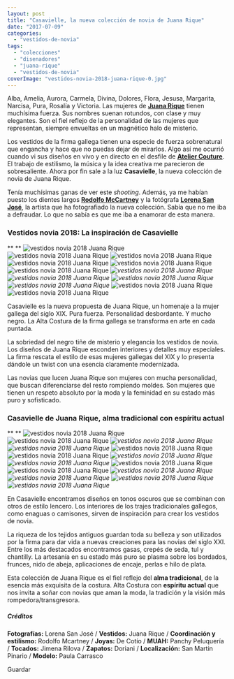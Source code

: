 ```yaml
---
layout: post
title: "Casavielle, la nueva colección de novia de Juana Rique"
date: "2017-07-09"
categories: 
  - "vestidos-de-novia"
tags: 
  - "colecciones"
  - "disenadores"
  - "juana-rique"
  - "vestidos-de-novia"
coverImage: "vestidos-novia-2018-juana-rique-0.jpg"
---
```


Alba, Amelia, Aurora, Carmela, Divina, Dolores, Flora, Jesusa, Margarita, Narcisa, Pura, Rosalía y Victoria. Las mujeres de [**Juana Rique**](http://juanarique.com/) tienen muchísima fuerza. Sus nombres suenan rotundos, con clase y muy elegantes. Son el fiel reflejo de la personalidad de las mujeres que representan, siempre envueltas en un magnético halo de misterio.

Los vestidos de la firma gallega tienen una especie de fuerza sobrenatural que engancha y hace que no puedas dejar de mirarlos. Algo así me ocurrió cuando vi sus diseños en vivo y en directo en el desfile de [**Atelier Couture**](https://petitpleasures.com/atelier-couture-2017-vestidos-de-novia/). El trabajo de estilismo, la música y la idea creativa me parecieron de sobresaliente. Ahora por fin sale a la luz **Casavielle**, la nueva colección de novia de Juana Rique.

Tenía muchísimas ganas de ver este _shooting_. Además, ya me habían puesto los dientes largos [**Rodolfo McCartney**](http://noquiero.es/) y la fotógrafa [**Lorena San José**](http://www.lorenasanjose.com/), la artista que ha fotografiado la nueva colección. Sabía que no me iba a defraudar. Lo que no sabía es que me iba a enamorar de esta manera.

### Vestidos novia 2018: La inspiración de Casavielle

 **   **  ![vestidos novia 2018 Juana Rique](/images/vestidos-novia-2018-juana-rique-1.jpg) ![vestidos novia 2018 Juana Rique](/images/vestidos-novia-2018-juana-rique-2.jpg) ![vestidos novia 2018 Juana Rique](/images/vestidos-novia-2018-juana-rique-3.jpg) ![vestidos novia 2018 Juana Rique](/images/vestidos-novia-2018-juana-rique-4.jpg) ![vestidos novia 2018 Juana Rique](/images/vestidos-novia-2018-juana-rique-5.jpg) ![vestidos novia 2018 Juana Rique](/images/vestidos-novia-2018-juana-rique-6.jpg)  *![vestidos novia 2018 Juana Rique](/images/vestidos-novia-2018-juana-rique-7.jpg)*   *![vestidos novia 2018 Juana Rique](/images/vestidos-novia-2018-juana-rique-8.jpg)*   *![vestidos novia 2018 Juana Rique](/images/vestidos-novia-2018-juana-rique-9.jpg)*   *![vestidos novia 2018 Juana Rique](/images/vestidos-novia-2018-juana-rique-10.jpg)*  ![vestidos novia 2018 Juana Rique](/images/vestidos-novia-2018-juana-rique-11.jpg) ![vestidos novia 2018 Juana Rique](/images/vestidos-novia-2018-juana-rique-12.jpg)

Casavielle es la nueva propuesta de Juana Rique, un homenaje a la mujer gallega del siglo XIX. Pura fuerza. Personalidad desbordante. Y mucho negro. La Alta Costura de la firma gallega se transforma en arte en cada puntada.

La sobriedad del negro tiñe de misterio y elegancia los vestidos de novia. Los diseños de Juana Rique esconden interiores y detalles muy especiales. La firma rescata el estilo de esas mujeres gallegas del XIX y lo presenta dándole un twist con una esencia claramente modernizada.

Las novias que lucen Juana Rique son mujeres con mucha personalidad, que buscan diferenciarse del resto rompiendo moldes. Son mujeres que tienen un respeto absoluto por la moda y la feminidad en su estado más puro y sofisticado.

### Casavielle de Juana Rique, alma tradicional con espíritu actual

 **   **  ![vestidos novia 2018 Juana Rique](/images/vestidos-novia-2018-juana-rique-13.jpg) ![vestidos novia 2018 Juana Rique](/images/vestidos-novia-2018-juana-rique-14.jpg)  *![vestidos novia 2018 Juana Rique](/images/vestidos-novia-2018-juana-rique-15.jpg)*   *![vestidos novia 2018 Juana Rique](/images/vestidos-novia-2018-juana-rique-16.jpg)*  ![vestidos novia 2018 Juana Rique](/images/vestidos-novia-2018-juana-rique-17.jpg) ![vestidos novia 2018 Juana Rique](/images/vestidos-novia-2018-juana-rique-18.jpg)  *![vestidos novia 2018 Juana Rique](/images/vestidos-novia-2018-juana-rique-19.jpg)*   *![vestidos novia 2018 Juana Rique](/images/vestidos-novia-2018-juana-rique-20.jpg)*  ![vestidos novia 2018 Juana Rique](/images/vestidos-novia-2018-juana-rique-21.jpg) ![vestidos novia 2018 Juana Rique](/images/vestidos-novia-2018-juana-rique-22.jpg)  *![vestidos novia 2018 Juana Rique](/images/vestidos-novia-2018-juana-rique-23.jpg)*   *![vestidos novia 2018 Juana Rique](/images/vestidos-novia-2018-juana-rique-24.jpg)*   *![vestidos novia 2018 Juana Rique](/images/vestidos-novia-2018-juana-rique-25.jpg)*   *![vestidos novia 2018 Juana Rique](/images/vestidos-novia-2018-juana-rique-26.jpg)* 

En Casavielle encontramos diseños en tonos oscuros que se combinan con otros de estilo lencero. Los interiores de los trajes tradicionales gallegos, como enaguas o camisones, sirven de inspiración para crear los vestidos de novia.

La riqueza de los tejidos antiguos guardan toda su belleza y son utilizados por la firma para dar vida a nuevas creaciones para las novias del siglo XXI. Entre los más destacados encontramos gasas, crepés de seda, tul y chantilly. La artesanía en su estado más puro se plasma sobre los bordados, frunces, nido de abeja, aplicaciones de encaje, perlas e hilo de plata.

Esta colección de Juana Rique es el fiel reflejo del **alma tradicional**, de la esencia más exquisita de la costura. Alta Costura con **espíritu actual** que nos invita a soñar con novias que aman la moda, la tradición y la visión más rompedora/transgresora.

##### Créditos

**Fotografías:** Lorena San José / **Vestidos:** Juana Rique / **Coordinación y estilismo:** Rodolfo Mcartney / **Joyas:** De Cotío / **MUAH:** Panchy Peluquería / **Tocados:** Jimena Rilova / **Zapatos:** Doriani / **Localización:** San Martin Pinario / **Modelo:** Paula Carrasco

Guardar

